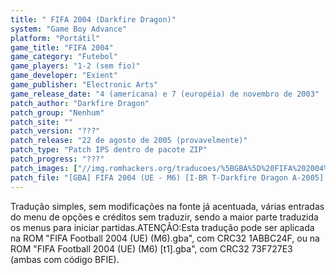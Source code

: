 ```yaml
---
title: " FIFA 2004 (Darkfire Dragon)"
system: "Game Boy Advance"
platform: "Portátil"
game_title: "FIFA 2004"
game_category: "Futebol"
game_players: "1-2 (sem fio)"
game_developer: "Exient"
game_publisher: "Electronic Arts"
game_release_date: "4 (americana) e 7 (européia) de novembro de 2003"
patch_author: "Darkfire Dragon"
patch_group: "Nenhum"
patch_site: ""
patch_version: "???"
patch_release: "22 de agosto de 2005 (provavelmente)"
patch_type: "Patch IPS dentro de pacote ZIP"
patch_progress: "???"
patch_images: ["//img.romhackers.org/traducoes/%5BGBA%5D%20FIFA%202004%20-%20Darkfire%20Dragon%20-%201.png","//img.romhackers.org/traducoes/%5BGBA%5D%20FIFA%202004%20-%20Darkfire%20Dragon%20-%202.png","//img.romhackers.org/traducoes/%5BGBA%5D%20FIFA%202004%20-%20Darkfire%20Dragon%20-%203.png"]
patch_file: "[GBA] FIFA 2004 (UE - M6) [I-BR T-Darkfire Dragon A-2005].zip"
---
```

Tradução simples, sem modificações na fonte já acentuada, várias entradas do menu de opções e créditos sem traduzir, sendo a maior parte traduzida os menus para iniciar partidas.ATENÇÃO:Esta tradução pode ser aplicada na ROM "FIFA Football 2004 (UE) (M6).gba", com CRC32 1ABBC24F, ou na ROM "FIFA Football 2004 (UE) (M6) [t1].gba", com CRC32 73F727E3 (ambas com código BFIE).